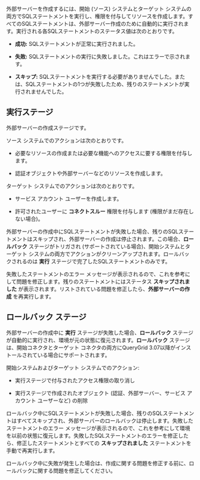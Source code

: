 外部サーバーを作成するには、開始 (ソース) システムとターゲット システムの両方でSQLステートメントを実行し、権限を付与してリソースを作成します。すべてのSQLステートメントは、外部サーバー作成のために自動的に実行されます。実行される各SQLステートメントのステータス値は次のとおりです。

-   **成功:** SQLステートメントが正常に実行されました。

-   **失敗:** SQLステートメントの実行に失敗しました。これはエラーで示されます。

-   **スキップ:** SQLステートメントを実行する必要がありませんでした。または、SQLステートメントの1つが失敗したため、残りのステートメントが実行されませんでした。

実行ステージ
------------

外部サーバーの作成ステージです。

ソース システムでのアクションは次のとおりです。

-   必要なリソースの作成または必要な機能へのアクセスに要する権限を付与します。

-   認証オブジェクトや外部サーバーなどのリソースを作成します。

ターゲット システムでのアクションは次のとおりです。

-   サービス アカウント ユーザーを作成します。

-   許可されたユーザーに **コネクトスルー** 権限を付与します (権限がまだ存在しない場合)。

外部サーバーの作成中にSQLステートメントが失敗した場合、残りのSQLステートメントはスキップされ、外部サーバーの作成は停止されます。この場合、**ロールバック** ステージがトリガされ (サポートされている場合)、開始システムとターゲット システムの両方でアクションがクリーンアップされます。ロールバックされるのは **実行** ステージで完了したSQLステートメントのみです。

失敗したステートメントのエラー メッセージが表示されるので、これを参考にして問題を修正します。残りのステートメントにはステータス **スキップされました** が表示されます。リストされている問題を修正したら、**外部サーバーの作成** を再実行します。

ロールバック ステージ
---------------------

外部サーバーの作成中に **実行** ステージが失敗した場合、**ロールバック** ステージが自動的に実行され、環境が元の状態に復元されます。**ロールバック** ステージは、開始コネクタとターゲット コネクタの両方にQueryGrid 3.07以降がインストールされている場合にサポートされます。

開始システムおよびターゲット システムでのアクション:

-   実行ステージで付与されたアクセス権限の取り消し

-   実行ステージで作成されたオブジェクト (認証、外部サーバー、サービス アカウント ユーザーなど) の削除

ロールバック中にSQLステートメントが失敗した場合、残りのSQLステートメントはすべてスキップされ、外部サーバーのロールバックは停止します。失敗したステートメントのエラー メッセージが表示されるので、これを参考にして環境を以前の状態に復元します。失敗したSQLステートメントのエラーを修正したら、修正したステートメントとすべての **スキップされました** ステートメントを手動で再実行します。

ロールバック中に失敗が発生した場合は、作成に関する問題を修正する前に、ロールバックに関する問題を修正してください。
